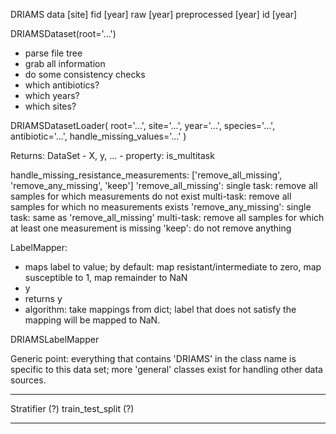 DRIAMS
  data
    [site]
      fid
        [year]
      raw
        [year]
      preprocessed
        [year]
      id
        [year]

DRIAMSDataset(root='...')
  - parse file tree
  - grab all information
  - do some consistency checks
  - which antibiotics?
  - which years?
  - which sites?

DRIAMSDatasetLoader(
  root='...',
  site='...',
  year='...',
  species='...',
  antibiotic='...',
  handle_missing_values='...'
)

  Returns:
    DataSet
      - X, y, ...
      - property: is_multitask

handle_missing_resistance_measurements:
  ['remove_all_missing', 'remove_any_missing', 'keep']
    'remove_all_missing': single task: remove all samples for which measurements do not exist
                          multi-task: remove all samples for which no measurements exists
    'remove_any_missing': single task: same as 'remove_all_missing'
                          multi-task: remove all samples for which at least one measurement is missing
    'keep': do not remove anything

LabelMapper:
  - maps label to value; by default: map resistant/intermediate to zero, map susceptible to 1, map remainder to NaN
  - y
  - returns y
  - algorithm:
      take mappings from dict; label that does not satisfy the mapping
      will be mapped to NaN.

DRIAMSLabelMapper

Generic point: everything that contains 'DRIAMS' in the class name is
specific to this data set; more 'general' classes exist for handling
other data sources.

---

Stratifier (?)
train_test_split (?)

---
